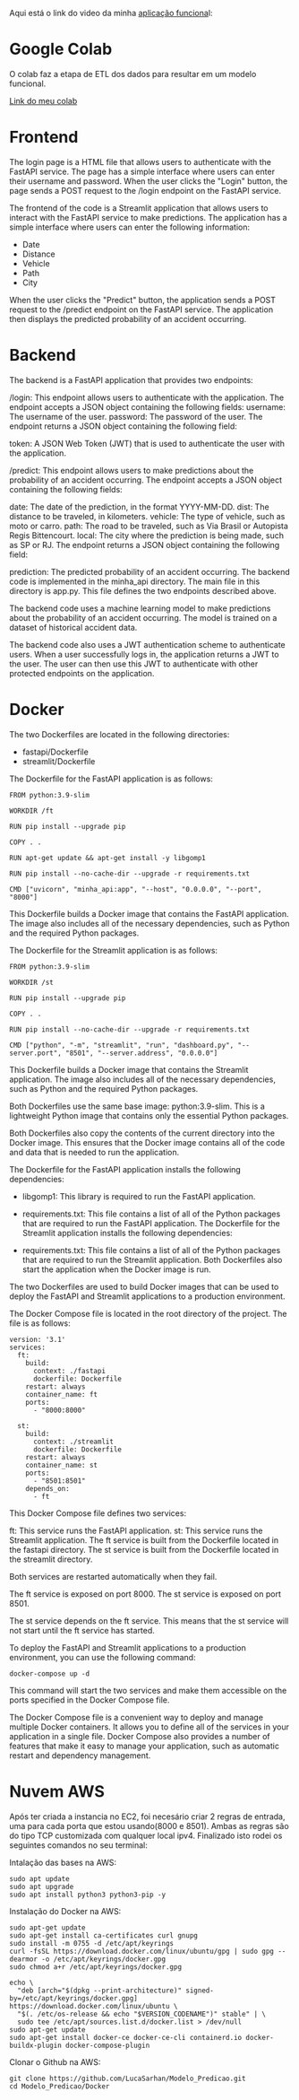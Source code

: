 Aqui está o link do video da minha [aplicação funciona](https://drive.google.com/file/d/1ZPoNSJUghJRKqL874aQGkZijAN0KskEF/view?usp=sharing)l:

# Google Colab

O colab faz a etapa de ETL dos dados para resultar em um modelo funcional.

[Link do meu colab](https://colab.research.google.com/drive/14lBdUNejKqsT8Vb8utNjR1Nbpsqdx9gG#scrollTo=xSIX0g0qHE26)

# Frontend

The login page is a HTML file that allows users to authenticate with the FastAPI service. The page has a simple interface where users can enter their username and password. When the user clicks the "Login" button, the page sends a POST request to the /login endpoint on the FastAPI service.

The frontend of the code is a Streamlit application that allows users to interact with the FastAPI service to make predictions. The application has a simple interface where users can enter the following information:

- Date
- Distance
- Vehicle
- Path
- City

When the user clicks the "Predict" button, the application sends a POST request to the /predict endpoint on the FastAPI service. The application then displays the predicted probability of an accident occurring.

# Backend

The backend is a FastAPI application that provides two endpoints:

/login: This endpoint allows users to authenticate with the application. The endpoint accepts a JSON object containing the following fields:
username: The username of the user.
password: The password of the user.
The endpoint returns a JSON object containing the following field:

token: A JSON Web Token (JWT) that is used to authenticate the user with the application.

/predict: This endpoint allows users to make predictions about the probability of an accident occurring. The endpoint accepts a JSON object containing the following fields:

date: The date of the prediction, in the format YYYY-MM-DD.
dist: The distance to be traveled, in kilometers.
vehicle: The type of vehicle, such as moto or carro.
path: The road to be traveled, such as Via Brasil or Autopista Regis Bittencourt.
local: The city where the prediction is being made, such as SP or RJ.
The endpoint returns a JSON object containing the following field:

prediction: The predicted probability of an accident occurring.
The backend code is implemented in the minha_api directory. The main file in this directory is app.py. This file defines the two endpoints described above.

The backend code uses a machine learning model to make predictions about the probability of an accident occurring. The model is trained on a dataset of historical accident data.

The backend code also uses a JWT authentication scheme to authenticate users. When a user successfully logs in, the application returns a JWT to the user. The user can then use this JWT to authenticate with other protected endpoints on the application.

# Docker

The two Dockerfiles are located in the following directories:

- fastapi/Dockerfile
- streamlit/Dockerfile

The Dockerfile for the FastAPI application is as follows:

```
FROM python:3.9-slim

WORKDIR /ft

RUN pip install --upgrade pip

COPY . .

RUN apt-get update && apt-get install -y libgomp1

RUN pip install --no-cache-dir --upgrade -r requirements.txt

CMD ["uvicorn", "minha_api:app", "--host", "0.0.0.0", "--port", "8000"]
```
This Dockerfile builds a Docker image that contains the FastAPI application. The image also includes all of the necessary dependencies, such as Python and the required Python packages.

The Dockerfile for the Streamlit application is as follows:

```
FROM python:3.9-slim

WORKDIR /st

RUN pip install --upgrade pip

COPY . .

RUN pip install --no-cache-dir --upgrade -r requirements.txt

CMD ["python", "-m", "streamlit", "run", "dashboard.py", "--server.port", "8501", "--server.address", "0.0.0.0"]
```

This Dockerfile builds a Docker image that contains the Streamlit application. The image also includes all of the necessary dependencies, such as Python and the required Python packages.

Both Dockerfiles use the same base image: python:3.9-slim. This is a lightweight Python image that contains only the essential Python packages.

Both Dockerfiles also copy the contents of the current directory into the Docker image. This ensures that the Docker image contains all of the code and data that is needed to run the application.

The Dockerfile for the FastAPI application installs the following dependencies:

- libgomp1: This library is required to run the FastAPI application.
- requirements.txt: This file contains a list of all of the Python packages that are required to run the FastAPI application.
The Dockerfile for the Streamlit application installs the following dependencies:

- requirements.txt: This file contains a list of all of the Python packages that are required to run the Streamlit application.
Both Dockerfiles also start the application when the Docker image is run.

The two Dockerfiles are used to build Docker images that can be used to deploy the FastAPI and Streamlit applications to a production environment.

The Docker Compose file is located in the root directory of the project. The file is as follows:

```
version: '3.1'
services:   
  ft:
    build:
      context: ./fastapi
      dockerfile: Dockerfile
    restart: always
    container_name: ft
    ports:
      - "8000:8000"

  st:
    build:
      context: ./streamlit
      dockerfile: Dockerfile
    restart: always
    container_name: st
    ports:
      - "8501:8501"
    depends_on:
      - ft
```
This Docker Compose file defines two services:

ft: This service runs the FastAPI application.
st: This service runs the Streamlit application.
The ft service is built from the Dockerfile located in the fastapi directory. The st service is built from the Dockerfile located in the streamlit directory.

Both services are restarted automatically when they fail.

The ft service is exposed on port 8000. The st service is exposed on port 8501.

The st service depends on the ft service. This means that the st service will not start until the ft service has started.

To deploy the FastAPI and Streamlit applications to a production environment, you can use the following command:

```
docker-compose up -d
```

This command will start the two services and make them accessible on the ports specified in the Docker Compose file.

The Docker Compose file is a convenient way to deploy and manage multiple Docker containers. It allows you to define all of the services in your application in a single file. Docker Compose also provides a number of features that make it easy to manage your application, such as automatic restart and dependency management.
# Nuvem AWS

Após ter criada a instancia no EC2, foi necesário criar 2 regras de entrada, uma para cada porta que estou usando(8000 e 8501). Ambas as regras são do tipo TCP customizada com qualquer local ipv4. Finalizado isto rodei os seguintes comandos no seu terminal:

Intalação das bases na AWS:
```
sudo apt update
sudo apt upgrade
sudo apt install python3 python3-pip -y
```

Instalação do Docker na AWS:
```
sudo apt-get update
sudo apt-get install ca-certificates curl gnupg
sudo install -m 0755 -d /etc/apt/keyrings
curl -fsSL https://download.docker.com/linux/ubuntu/gpg | sudo gpg --dearmor -o /etc/apt/keyrings/docker.gpg
sudo chmod a+r /etc/apt/keyrings/docker.gpg

echo \
  "deb [arch="$(dpkg --print-architecture)" signed-by=/etc/apt/keyrings/docker.gpg] https://download.docker.com/linux/ubuntu \
  "$(. /etc/os-release && echo "$VERSION_CODENAME")" stable" | \
  sudo tee /etc/apt/sources.list.d/docker.list > /dev/null
sudo apt-get update
sudo apt-get install docker-ce docker-ce-cli containerd.io docker-buildx-plugin docker-compose-plugin
```

Clonar o Github na AWS:
```
git clone https://github.com/LucaSarhan/Modelo_Predicao.git
cd Modelo_Predicao/Docker
```
